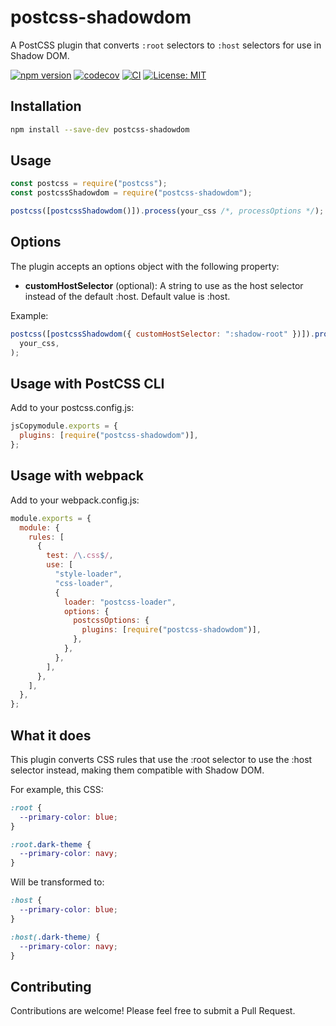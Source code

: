 # postcss-shadowdom

A PostCSS plugin that converts `:root` selectors to `:host` selectors for use in Shadow DOM.

[![npm version](https://badge.fury.io/js/postcss-shadowdom.svg)](https://badge.fury.io/js/postcss-shadowdom)
[![codecov](https://codecov.io/gh/jadamita/postcss-shadowdom/branch/main/graph/badge.svg)](https://codecov.io/gh/jadamita/postcss-shadowdom)
[![CI](https://github.com/jadamita/postcss-shadowdom/actions/workflows/ci.yml/badge.svg)](https://github.com/jadamita/postcss-shadowdom/actions/workflows/ci.yml)
[![License: MIT](https://img.shields.io/badge/License-MIT-yellow.svg)](https://opensource.org/licenses/MIT)

## Installation

```bash
npm install --save-dev postcss-shadowdom
```

## Usage

```js
const postcss = require("postcss");
const postcssShadowdom = require("postcss-shadowdom");

postcss([postcssShadowdom()]).process(your_css /*, processOptions */);
```

## Options

The plugin accepts an options object with the following property:

- **customHostSelector** (optional): A string to use as the host selector instead of the default :host. Default value is :host.

Example:

```js
postcss([postcssShadowdom({ customHostSelector: ":shadow-root" })]).process(
  your_css,
);
```

## Usage with PostCSS CLI

Add to your postcss.config.js:

```js
jsCopymodule.exports = {
  plugins: [require("postcss-shadowdom")],
};
```

## Usage with webpack

Add to your webpack.config.js:

```js
module.exports = {
  module: {
    rules: [
      {
        test: /\.css$/,
        use: [
          "style-loader",
          "css-loader",
          {
            loader: "postcss-loader",
            options: {
              postcssOptions: {
                plugins: [require("postcss-shadowdom")],
              },
            },
          },
        ],
      },
    ],
  },
};
```

## What it does

This plugin converts CSS rules that use the :root selector to use the :host selector instead, making them compatible with Shadow DOM.

For example, this CSS:

```css
:root {
  --primary-color: blue;
}

:root.dark-theme {
  --primary-color: navy;
}
```

Will be transformed to:

```css
:host {
  --primary-color: blue;
}

:host(.dark-theme) {
  --primary-color: navy;
}
```

## Contributing

Contributions are welcome! Please feel free to submit a Pull Request.
